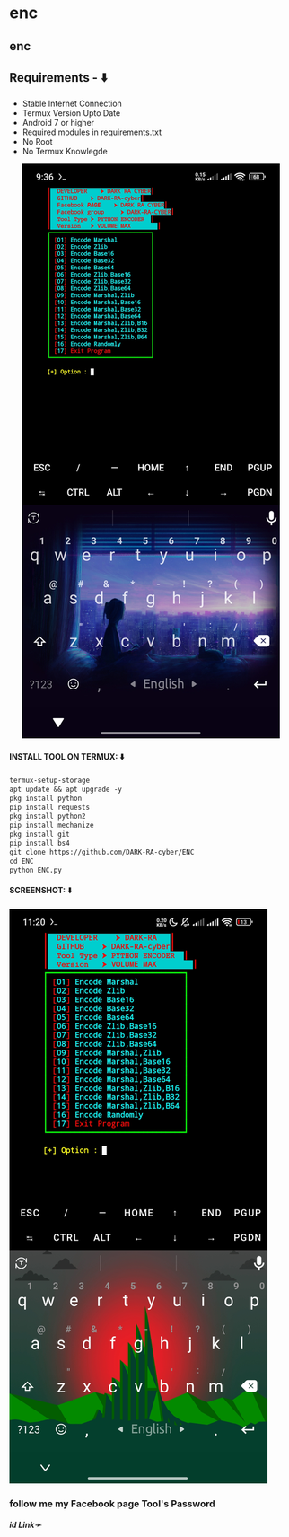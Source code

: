 # enc
## enc

## Requirements - ⬇️
- Stable Internet Connection
- Termux Version Upto Date
- Android 7 or higher
- Required modules in requirements.txt
- No Root
- No Termux Knowlegde

<p align="center"><img src="https://github.com/DARK-RA-cyber/ENC/blob/main/Screenshot_2025-07-30-21-36-28-082_com.termux.jpg"></p>

#### INSTALL TOOL ON TERMUX: ⬇️
```
termux-setup-storage
apt update && apt upgrade -y
pkg install python
pip install requests
pkg install python2
pip install mechanize
pkg install git 
pip install bs4
git clone https://github.com/DARK-RA-cyber/ENC
cd ENC
python ENC.py
```




#### SCREENSHOT: ⬇️
![logo](https://github.com/DARK-RA-cyber/ENC/blob/main/Screenshot_2024-10-11-23-20-35-229_com.termux.jpg)

<h3> follow me my Facebook page  Tool's Password</h3>
<h5>id  Link➛ <a href="https://www.facebook.com/profile.php?id=61578165737556>Click Here</a></h5>
